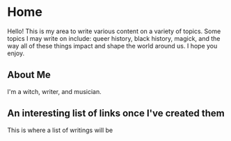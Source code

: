 # Home

Hello! This is my area to write various content on a variety of topics. Some topics I may write on include: queer history, black history, magick, and the way all of these things impact and shape the world around us. I hope you enjoy.

 ## About Me
 
 I'm a witch, writer, and musician. 
 
 ## An interesting list of links once I've created them
 
 This is where a list of writings will be

